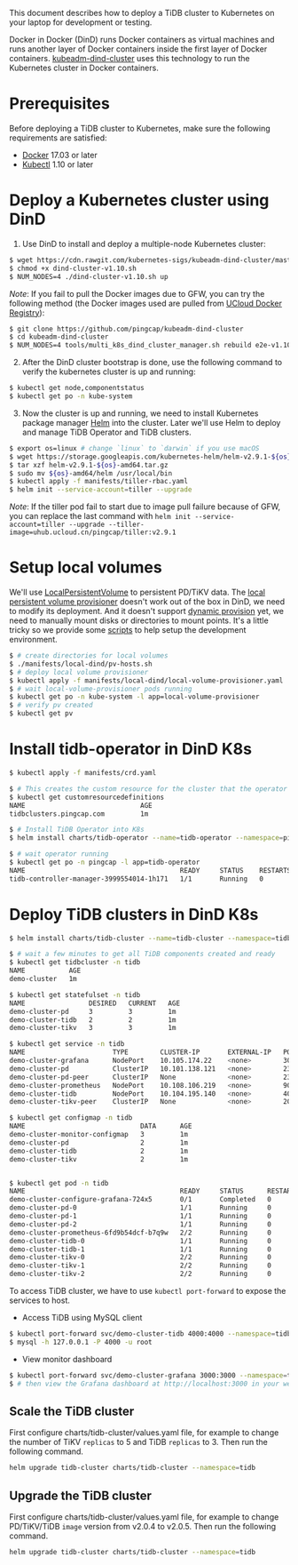 This document describes how to deploy a TiDB cluster to Kubernetes on your laptop for development or testing.

Docker in Docker (DinD) runs Docker containers as virtual machines and runs another layer of Docker containers inside the first layer of Docker containers. [kubeadm-dind-cluster](https://github.com/kubernetes-sigs/kubeadm-dind-cluster) uses this technology to run the Kubernetes cluster in Docker containers.

# Prerequisites

Before deploying a TiDB cluster to Kubernetes, make sure the following requirements are satisfied:

* [Docker](https://docs.docker.com/install/) 17.03 or later
* [Kubectl](https://kubernetes.io/docs/tasks/tools/install-kubectl) 1.10 or later

# Deploy a Kubernetes cluster using DinD

1. Use DinD to install and deploy a multiple-node Kubernetes cluster:

```sh
$ wget https://cdn.rawgit.com/kubernetes-sigs/kubeadm-dind-cluster/master/fixed/dind-cluster-v1.10.sh
$ chmod +x dind-cluster-v1.10.sh
$ NUM_NODES=4 ./dind-cluster-v1.10.sh up
```

*Note*: If you fail to pull the Docker images due to GFW, you can try the following method (the Docker images used are pulled from [UCloud Docker Registry](https://docs.ucloud.cn/compute/uhub/index)):

```sh
$ git clone https://github.com/pingcap/kubeadm-dind-cluster
$ cd kubeadm-dind-cluster
$ NUM_NODES=4 tools/multi_k8s_dind_cluster_manager.sh rebuild e2e-v1.10
```

2. After the DinD cluster bootstrap is done, use the following command to verify the kubernetes cluster is up and running:

```sh
$ kubectl get node,componentstatus
$ kubectl get po -n kube-system
```

3. Now the cluster is up and running, we need to install Kubernetes package manager [Helm](https://helm.sh) into the cluster.
Later we'll use Helm to deploy and manage TiDB Operator and TiDB clusters.

```sh
$ export os=linux # change `linux` to `darwin` if you use macOS
$ wget https://storage.googleapis.com/kubernetes-helm/helm-v2.9.1-${os}-amd64.tar.gz
$ tar xzf helm-v2.9.1-${os}-amd64.tar.gz
$ sudo mv ${os}-amd64/helm /usr/local/bin
$ kubectl apply -f manifests/tiller-rbac.yaml
$ helm init --service-account=tiller --upgrade
```

*Note*: If the tiller pod fail to start due to image pull failure because of GFW, you can replace the last command with `helm init --service-account=tiller --upgrade --tiller-image=uhub.ucloud.cn/pingcap/tiller:v2.9.1`

# Setup local volumes

We'll use [LocalPersistentVolume](https://kubernetes.io/docs/concepts/storage/volumes/#local) to persistent PD/TiKV data. The [local persistent volume provisioner](https://github.com/kubernetes-incubator/external-storage/tree/master/local-volume) doesn't work out of the box in DinD, we need to modify its deployment. And it doesn't support [dynamic provision](https://github.com/kubernetes/community/pull/1914) yet, we need to manually mount disks or directories to mount points. It's a little tricky so we provide some [scripts](../manifests/local-dind) to help setup the development environment.

```sh
$ # create directories for local volumes
$ ./manifests/local-dind/pv-hosts.sh
$ # deploy local volume provisioner
$ kubectl apply -f manifests/local-dind/local-volume-provisioner.yaml
$ # wait local-volume-provisioner pods running
$ kubectl get po -n kube-system -l app=local-volume-provisioner
$ # verify pv created
$ kubectl get pv
```

# Install tidb-operator in DinD K8s

```sh
$ kubectl apply -f manifests/crd.yaml

$ # This creates the custom resource for the cluster that the operator uses.
$ kubectl get customresourcedefinitions
NAME                             AGE
tidbclusters.pingcap.com         1m

$ # Install TiDB Operator into K8s
$ helm install charts/tidb-operator --name=tidb-operator --namespace=pingcap

$ # wait operator running
$ kubectl get po -n pingcap -l app=tidb-operator
NAME                                       READY     STATUS    RESTARTS   AGE
tidb-controller-manager-3999554014-1h171   1/1       Running   0          1m
```

# Deploy TiDB clusters in DinD K8s

```sh
$ helm install charts/tidb-cluster --name=tidb-cluster --namespace=tidb

$ # wait a few minutes to get all TiDB components created and ready
$ kubectl get tidbcluster -n tidb
NAME           AGE
demo-cluster   1m

$ kubectl get statefulset -n tidb
NAME                DESIRED   CURRENT   AGE
demo-cluster-pd     3         3         1m
demo-cluster-tidb   2         2         1m
demo-cluster-tikv   3         3         1m

$ kubectl get service -n tidb
NAME                      TYPE        CLUSTER-IP       EXTERNAL-IP   PORT(S)                          AGE
demo-cluster-grafana      NodePort    10.105.174.22    <none>        3000:31479/TCP                   1m
demo-cluster-pd           ClusterIP   10.101.138.121   <none>        2379/TCP                         1m
demo-cluster-pd-peer      ClusterIP   None             <none>        2380/TCP                         1m
demo-cluster-prometheus   NodePort    10.108.106.219   <none>        9090:32303/TCP                   1m
demo-cluster-tidb         NodePort    10.104.195.140   <none>        4000:31155/TCP,10080:30595/TCP   1m
demo-cluster-tikv-peer    ClusterIP   None             <none>        20160/TCP                        1m

$ kubectl get configmap -n tidb
NAME                             DATA      AGE
demo-cluster-monitor-configmap   3         1m
demo-cluster-pd                  2         1m
demo-cluster-tidb                2         1m
demo-cluster-tikv                2         1m


$ kubectl get pod -n tidb
NAME                                       READY     STATUS      RESTARTS   AGE
demo-cluster-configure-grafana-724x5       0/1       Completed   0          1m
demo-cluster-pd-0                          1/1       Running     0          1m
demo-cluster-pd-1                          1/1       Running     0          1m
demo-cluster-pd-2                          1/1       Running     0          1m
demo-cluster-prometheus-6fd9b54dcf-b7q9w   2/2       Running     0          1m
demo-cluster-tidb-0                        1/1       Running     0          1m
demo-cluster-tidb-1                        1/1       Running     0          1m
demo-cluster-tikv-0                        2/2       Running     0          1m
demo-cluster-tikv-1                        2/2       Running     0          1m
demo-cluster-tikv-2                        2/2       Running     0          1m
```

To access TiDB cluster, we have to use `kubectl port-forward` to expose the services to host.

* Access TiDB using MySQL client

```sh
$ kubectl port-forward svc/demo-cluster-tidb 4000:4000 --namespace=tidb
$ mysql -h 127.0.0.1 -P 4000 -u root
```

* View monitor dashboard

```sh
$ kubectl port-forward svc/demo-cluster-grafana 3000:3000 --namespace=tidb
$ # then view the Grafana dashboard at http://localhost:3000 in your web browser
```

## Scale the TiDB cluster

First configure charts/tidb-cluster/values.yaml file, for example to change the number of TiKV `replicas` to 5 and TiDB `replicas` to 3. Then run the following command.

```sh
helm upgrade tidb-cluster charts/tidb-cluster --namespace=tidb
```

## Upgrade the TiDB cluster

First configure charts/tidb-cluster/values.yaml file, for example to change PD/TiKV/TiDB `image` version from v2.0.4 to v2.0.5. Then run the following command.

```sh
helm upgrade tidb-cluster charts/tidb-cluster --namespace=tidb
```
